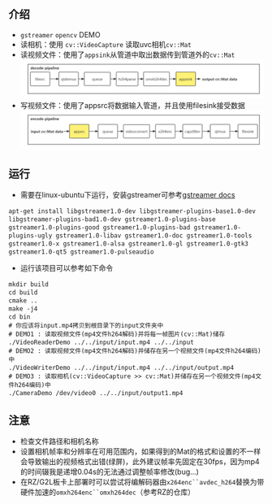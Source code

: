 ## 介绍
* `gstreamer` `opencv` DEMO
* 读相机：使用 `cv::VideoCapture` 读取uvc相机`cv::Mat`
* 读视频文件：使用了`appsink`从管道中取出数据传到管道外的`cv::Mat`
![decode flow](./image/decode_flow.png)
* 写视频文件：使用了appsrc将数据输入管道，并且使用filesink接受数据
![encode flow](./image/encode_flow.png)

## 运行
* 需要在linux-ubuntu下运行，安装gstreamer可参考[gstreamer docs](https://gstreamer.freedesktop.org/documentation/installing/on-linux.html?gi-language=c)
```
apt-get install libgstreamer1.0-dev libgstreamer-plugins-base1.0-dev libgstreamer-plugins-bad1.0-dev gstreamer1.0-plugins-base gstreamer1.0-plugins-good gstreamer1.0-plugins-bad gstreamer1.0-plugins-ugly gstreamer1.0-libav gstreamer1.0-doc gstreamer1.0-tools gstreamer1.0-x gstreamer1.0-alsa gstreamer1.0-gl gstreamer1.0-gtk3 gstreamer1.0-qt5 gstreamer1.0-pulseaudio
```
* 运行该项目可以参考如下命令
```
mkdir build
cd build
cmake ..
make -j4
cd bin
# 你应该将input.mp4拷贝到根目录下的input文件夹中
# DEMO1 : 读取视频文件(mp4文件h264解码)并将每一帧图片(cv::Mat)储存
./VideoReaderDemo ../../input/input.mp4 ../../input
# DEMO2 : 读取视频文件(mp4文件h264解码)并储存在另一个视频文件(mp4文件h264编码)中
./VideoWriterDemo ../../input/input.mp4 ../../input/output.mp4
# DEMO3 : 读取相机(cv::VideoCapture >> cv::Mat)并储存在另一个视频文件(mp4文件h264编码)中
./CameraDemo /dev/video0 ../../input/output1.mp4
```
## 注意
* 检查文件路径和相机名称
* 设置相机帧率和分辨率在可用范围内，如果得到的Mat的格式和设置的不一样会导致输出的视频格式出错(绿屏)，此外建议帧率先固定在30fps，因为mp4的时间辍我是递增0.04s的无法通过调整帧率修改(bug...)
* 在RZ/G2L板卡上部署时可以尝试将编解码器由`x264enc``avdec_h264`替换为带硬件加速的`omxh264enc``omxh264dec`（参考RZ的仓库）

